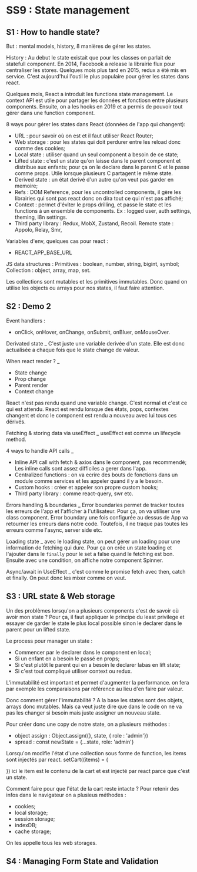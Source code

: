 # SS9 : State management


## S1 : How to handle state?
But : mental models, history, 8 manières de gérer les states. 

History : Au debut le state existait que pour les classes on parlait de statefull 
component. En 2014, Facebook a release la librairie flux pour centraliser les stores. 
Quelques mois plus tard en 2015, redux a été mis en service. C'est aujourd'hui l'outil 
le plus populaire pour gérer les states dans react. 

Quelques mois, React a introduit les functions state management. Le context API 
est utile pour partager les données et fonctiosn entre plusieurs components. 
Ensuite, on a les hooks en 2019 et a permis de pouvoir tout gérer dans une 
function component. 


8 ways pour gérer les states dans React (données de l'app qui changent):
- URL : pour savoir où on est et il faut utiliser React Router;
- Web storage : pour les states qui doit perdurer entre les reload donc comme des cookies;
- Local state : utiliser quand un seul component a besoin de ce state;
- Lifted state : c'est un state qu'on laisse dans le parent component et distribue aux enfants;
pour ça on le declare dans le parent C et le passe comme props. Utile lorsque plusieurs C
partagent le même state. 
- Derived state : un état derivé d'un autre qu'on veut pas garder en memoire;
- Refs : DOM Reference, pour les uncontrolled components, il gère les librairies qui sont pas react
donc on dira tout ce qui n'est pas affiché;
- Context : permet d'éviter le props drilling, et passe le state et les functions à un ensemble
de components. Ex : logged user, auth settings, theming, i8n settings. 
- Third party library : Redux, MobX, Zustand, Recoil. Remote state : Appolo, Relay, Smr, 

Variables d'env, quelques cas pour react :
- REACT_APP_BASE_URL


JS data structures : 
Primitives : boolean, number, string, bigint, symbol;
Collection : object, array, map, set. 

Les collections sont mutables et les primitives immutables. Donc quand
on utilise les objects ou arrays pour nos states, il faut faire attention. 


## S2 : Demo 2
Event handlers : 
- onClick, onHover, onChange, onSubmit, onBluer, onMouseOver.

Derivated state
_ C'est juste une variable derivée d'un state. Elle est donc actualisée a chaque
fois que le state change de valeur. 

When react render ? 
_
- State change
- Prop change
- Parent render
- Context change

React n'est pas rendu quand une variable change. C'est normal et c'est ce qui est attendu. 
React est rendu lorsque des états, pops, contextes changent et donc le component est rendu 
a nouveau avec lui tous ces dérivés. 


Fetching & storing data via useEffect
_ useEffect est comme un lifecycle method. 

4 ways to handle API calls 
_ 
- Inline API call with fetch & axios dans le component, pas recommendé;
Les inline calls sont assez difficiles a gerer dans l'app. 
- Centralized functions : on va ecrire des bouts de fonctions dans un module
comme services et les appeler quand il y a le besoin. 
- Custom hooks : créer et appeler son propre custom hooks;
- Third party library : comme react-query, swr etc.


Errors handling & boundaries
_ Error boundaries permet de tracker toutes les erreurs de l'app et l'afficher à l'utilisateur. 
Pour ça, on va utiliser une class component. 
Error boundary une fois configurée au dessus de App va retourner les erreurs dans notre code. 
Toutefois, il ne traque pas toutes les erreurs comme l'async, server side etc.

Loading state
_ avec le loading state, on peut gérer un loading pour une information de fetching qui dure. 
Pour ça on crée un state loading et l'ajouter dans le `finally` pour le set a false quand
le fetching est bon. Ensuite avec une condition, on affiche notre component Spinner. 


Async/await in UseEffect
_ c'est comme le promise fetch avec then, catch et finally. On peut donc les mixer comme on veut. 


## S3 : URL state & Web storage
Un des problèmes lorsqu'on a plusieurs components c'est de savoir où avoir mon state ? 
Pour ça, il faut appliquer le principe du least privilege et essayer de garder le state le plus local possible sinon
le declarer dans le parent pour un lifted state.

Le process pour manager un state : 
- Commencer par le declarer dans le component en local;
- Si un enfant en a besoin le passé en props;
- Si c'est plutôt le parent qui en a besoin le declarer labas en lift state;
- Si c'est tout compliqué utiliser context ou redux. 

L'immutabilité est important et permet d'augmenter la performance. on fera par exemple les 
comparaisons par référence au lieu d'en faire par valeur. 

Donc comment gérer l'immutabilité ? A la base les states sont des objets, arrays donc mutables. 
Mais ca veut juste dire que dans le code on ne va pas les changer si besoin mais juste assigner un nouveau state. 

Pour créer donc une copy de notre state, on a plusieurs méthodes : 
- object assign : Object.assign({}, state, { role : 'admin'})
- spread : const newState = {...state, role: 'admin'}

Lorsqu'on modifie l'état d'une collection sous forme de function, les items sont injectés par react. 
setCart((items) = {

}) ici le item est le contenu de la cart et est injecté par react parce que c'est un state.

Comment faire pour que l'état de la cart reste intacte ? Pour retenir des infos dans le navigateur on a plusieus méthodes : 
- cookies;
- local storage;
- session storage;
- indexDB;
- cache storage;

On les appelle tous les web storages.


## S4 : Managing Form State and Validation
